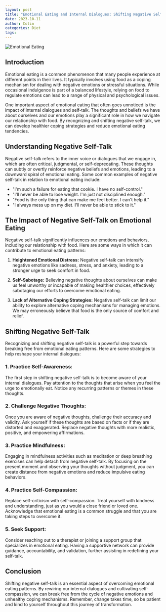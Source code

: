 ```yaml
---
layout: post
title: "Emotional Eating and Internal Dialogues: Shifting Negative Self-Talk"
date: 2023-10-11
author: Colin
categories: Diet
tags: 
---
```


![Emotional Eating](https://source.unsplash.com/1600x900/?food)

## Introduction

Emotional eating is a common phenomenon that many people experience at different points in their lives. It typically involves using food as a coping mechanism for dealing with negative emotions or stressful situations. While occasional indulgence is part of a balanced lifestyle, relying on food to regulate emotions can lead to a range of physical and psychological issues.

One important aspect of emotional eating that often goes unnoticed is the impact of internal dialogues and self-talk. The thoughts and beliefs we have about ourselves and our emotions play a significant role in how we navigate our relationship with food. By recognizing and shifting negative self-talk, we can develop healthier coping strategies and reduce emotional eating tendencies.

## Understanding Negative Self-Talk

Negative self-talk refers to the inner voice or dialogues that we engage in, which are often critical, judgmental, or self-deprecating. These thoughts can subtly or overtly reinforce negative beliefs and emotions, leading to a downward spiral of emotional eating. Some common examples of negative self-talk in relation to emotional eating include:

- "I'm such a failure for eating that cookie. I have no self-control."
- "I'll never be able to lose weight. I'm just not disciplined enough."
- "Food is the only thing that can make me feel better. I can't help it."
- "I always mess up on my diet. I'll never be able to stick to it."

## The Impact of Negative Self-Talk on Emotional Eating

Negative self-talk significantly influences our emotions and behaviors, including our relationship with food. Here are some ways in which it can contribute to emotional eating patterns:

1. **Heightened Emotional Distress:** Negative self-talk can intensify negative emotions like sadness, stress, and anxiety, leading to a stronger urge to seek comfort in food.

2. **Self-Sabotage:** Believing negative thoughts about ourselves can make us feel unworthy or incapable of making healthier choices, effectively sabotaging our efforts to overcome emotional eating.

3. **Lack of Alternative Coping Strategies:** Negative self-talk can limit our ability to explore alternative coping mechanisms for managing emotions. We may erroneously believe that food is the only source of comfort and relief.

## Shifting Negative Self-Talk

Recognizing and shifting negative self-talk is a powerful step towards breaking free from emotional eating patterns. Here are some strategies to help reshape your internal dialogues:

### 1. **Practice Self-Awareness:**

The first step in shifting negative self-talk is to become aware of your internal dialogues. Pay attention to the thoughts that arise when you feel the urge to emotionally eat. Notice any recurring patterns or themes in these thoughts.

### 2. **Challenge Negative Thoughts:**

Once you are aware of negative thoughts, challenge their accuracy and validity. Ask yourself if these thoughts are based on facts or if they are distorted and exaggerated. Replace negative thoughts with more realistic, positive, and empowering affirmations.

### 3. **Practice Mindfulness:**

Engaging in mindfulness activities such as meditation or deep breathing exercises can help detach from negative self-talk. By focusing on the present moment and observing your thoughts without judgment, you can create distance from negative emotions and reduce impulsive eating behaviors.

### 4. **Practice Self-Compassion:**

Replace self-criticism with self-compassion. Treat yourself with kindness and understanding, just as you would a close friend or loved one. Acknowledge that emotional eating is a common struggle and that you are taking steps to overcome it.

### 5. **Seek Support:**

Consider reaching out to a therapist or joining a support group that specializes in emotional eating. Having a supportive network can provide guidance, accountability, and validation, further assisting in redefining your self-talk.

## Conclusion

Shifting negative self-talk is an essential aspect of overcoming emotional eating patterns. By rewiring our internal dialogues and cultivating self-compassion, we can break free from the cycle of negative emotions and unhealthy coping mechanisms. Remember, change takes time, so be patient and kind to yourself throughout this journey of transformation.